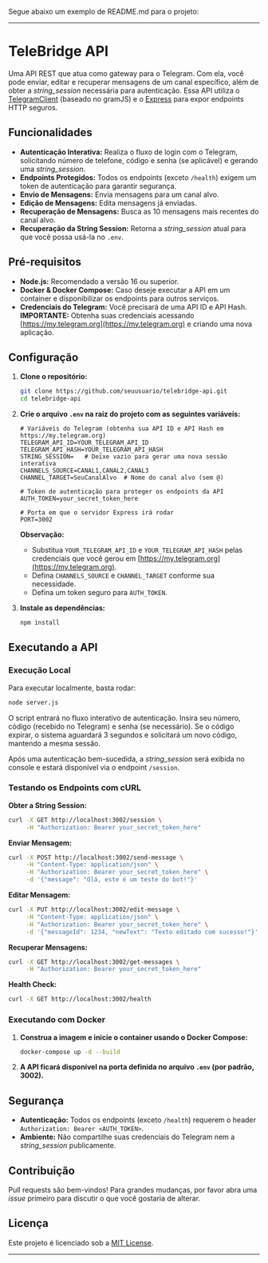 Segue abaixo um exemplo de README.md para o projeto:

---

# TeleBridge API

Uma API REST que atua como gateway para o Telegram. Com ela, você pode enviar, editar e recuperar mensagens de um canal específico, além de obter a _string_session_ necessária para autenticação. Essa API utiliza o [TelegramClient](https://github.com/gram-js/gramjs) (baseado no gramJS) e o [Express](https://expressjs.com/) para expor endpoints HTTP seguros.

## Funcionalidades

- **Autenticação Interativa:** Realiza o fluxo de login com o Telegram, solicitando número de telefone, código e senha (se aplicável) e gerando uma _string_session_.
- **Endpoints Protegidos:** Todos os endpoints (exceto `/health`) exigem um token de autenticação para garantir segurança.
- **Envio de Mensagens:** Envia mensagens para um canal alvo.
- **Edição de Mensagens:** Edita mensagens já enviadas.
- **Recuperação de Mensagens:** Busca as 10 mensagens mais recentes do canal alvo.
- **Recuperação da String Session:** Retorna a _string_session_ atual para que você possa usá-la no `.env`.

## Pré-requisitos

- **Node.js:** Recomendado a versão 16 ou superior.
- **Docker & Docker Compose:** Caso deseje executar a API em um container e disponibilizar os endpoints para outros serviços.
- **Credenciais do Telegram:** Você precisará de uma API ID e API Hash.  
  **IMPORTANTE:** Obtenha suas credenciais acessando [https://my.telegram.org](https://my.telegram.org) e criando uma nova aplicação.

## Configuração

1. **Clone o repositório:**

   ```bash
   git clone https://github.com/seuusuario/telebridge-api.git
   cd telebridge-api
   ```

2. **Crie o arquivo `.env` na raiz do projeto com as seguintes variáveis:**

   ```env
   # Variáveis do Telegram (obtenha sua API ID e API Hash em https://my.telegram.org)
   TELEGRAM_API_ID=YOUR_TELEGRAM_API_ID
   TELEGRAM_API_HASH=YOUR_TELEGRAM_API_HASH
   STRING_SESSION=   # Deixe vazio para gerar uma nova sessão interativa
   CHANNELS_SOURCE=CANAL1,CANAL2,CANAL3
   CHANNEL_TARGET=SeuCanalAlvo  # Nome do canal alvo (sem @)

   # Token de autenticação para proteger os endpoints da API
   AUTH_TOKEN=your_secret_token_here

   # Porta em que o servidor Express irá rodar
   PORT=3002
   ```

   **Observação:**  
   - Substitua `YOUR_TELEGRAM_API_ID` e `YOUR_TELEGRAM_API_HASH` pelas credenciais que você gerou em [https://my.telegram.org](https://my.telegram.org).  
   - Defina `CHANNELS_SOURCE` e `CHANNEL_TARGET` conforme sua necessidade.  
   - Defina um token seguro para `AUTH_TOKEN`.

3. **Instale as dependências:**

   ```bash
   npm install
   ```

## Executando a API

### Execução Local

Para executar localmente, basta rodar:

```bash
node server.js
```

O script entrará no fluxo interativo de autenticação. Insira seu número, código (recebido no Telegram) e senha (se necessário). Se o código expirar, o sistema aguardará 3 segundos e solicitará um novo código, mantendo a mesma sessão.

Após uma autenticação bem-sucedida, a _string_session_ será exibida no console e estará disponível via o endpoint `/session`.

### Testando os Endpoints com cURL

**Obter a String Session:**

```bash
curl -X GET http://localhost:3002/session \
     -H "Authorization: Bearer your_secret_token_here"
```

**Enviar Mensagem:**

```bash
curl -X POST http://localhost:3002/send-message \
     -H "Content-Type: application/json" \
     -H "Authorization: Bearer your_secret_token_here" \
     -d '{"message": "Olá, este é um teste do bot!"}'
```

**Editar Mensagem:**

```bash
curl -X PUT http://localhost:3002/edit-message \
     -H "Content-Type: application/json" \
     -H "Authorization: Bearer your_secret_token_here" \
     -d '{"messageId": 1234, "newText": "Texto editado com sucesso!"}'
```

**Recuperar Mensagens:**

```bash
curl -X GET http://localhost:3002/get-messages \
     -H "Authorization: Bearer your_secret_token_here"
```

**Health Check:**

```bash
curl -X GET http://localhost:3002/health
```

### Executando com Docker

1. **Construa a imagem e inicie o container usando o Docker Compose:**

   ```bash
   docker-compose up -d --build
   ```

2. **A API ficará disponível na porta definida no arquivo `.env` (por padrão, 3002).**

## Segurança

- **Autenticação:** Todos os endpoints (exceto `/health`) requerem o header `Authorization: Bearer <AUTH_TOKEN>`.
- **Ambiente:** Não compartilhe suas credenciais do Telegram nem a _string_session_ publicamente.

## Contribuição

Pull requests são bem-vindos! Para grandes mudanças, por favor abra uma _issue_ primeiro para discutir o que você gostaria de alterar.

## Licença

Este projeto é licenciado sob a [MIT License](LICENSE).

---

